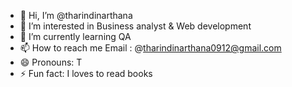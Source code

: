 - 👋 Hi, I’m @tharindinarthana
- 👀 I’m interested in Business analyst & Web development
- 🌱 I’m currently learning QA
- 📫 How to reach me Email : @tharindinarthana0912@gmail.com
- 😄 Pronouns: T
- ⚡ Fun fact: I loves to read books

<!---
tharindinarthana/tharindinarthana is a ✨ special ✨ repository because its `README.md` (this file) appears on your GitHub profile.
You can click the Preview link to take a look at your changes.
--->
